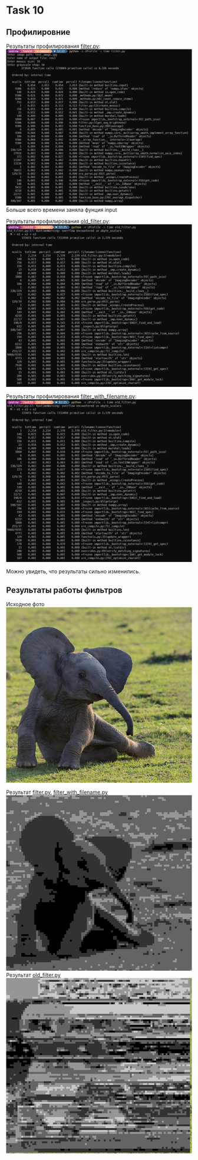 # Task 10
## Профилировние

Результаты профилирования [filter.py](https://github.com/vazik66/Task10/blob/main/filter.py):
![Результат_1](images/cProfile_filter_1.png)
Больше всего времени заняла фунция input


Результаты профилирования [old_filter.py](https://github.com/vazik66/Task10/blob/main/old_filter.py):
![Результат_2](images/cProfile_old_filter_1.png)

Результаты профилирования [filter_with_filename.py](https://github.com/vazik66/Task10/blob/main/filter_with_filename.py):
![Результат_3](images/cProfile_old_filter_1.png)

Можно увидеть, что результаты сильно изменились.

## Результаты работы фильтров
Исходное фото
![Исходное фото](images/test_image.jpg)

Результат [filter.py](https://github.com/vazik66/Task10/blob/main/filter.py), [filter_with_filename.py](https://github.com/vazik66/Task10/blob/main/filter_with_filename.py)
![filter.py, filter_with_filename.py](images/result_1.jpg)
Результат [old_filter.py](https://github.com/vazik66/Task10/blob/main/old_filter.py) ![old_filter](images/test_image_result_old.jpg)
